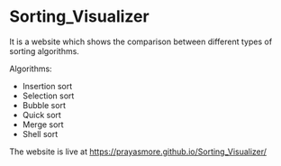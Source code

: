 # Sorting_Visualizer

It is a website which shows the comparison between different types of sorting algorithms.

Algorithms:
  - Insertion sort
  - Selection sort
  - Bubble sort
  - Quick sort
  - Merge sort
  - Shell sort

The website is live at https://prayasmore.github.io/Sorting_Visualizer/
